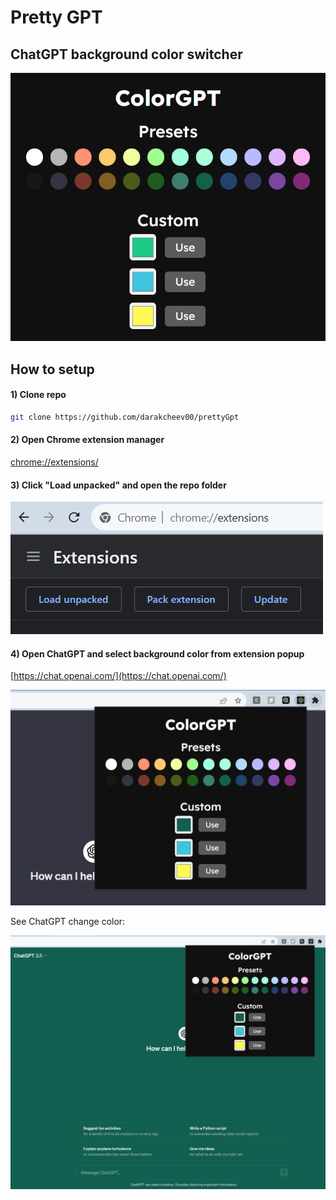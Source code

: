 # Pretty GPT

## ChatGPT background color switcher

![Alt Text](images/idea.png)

## How to setup

#### 1) Clone repo

```bash
git clone https://github.com/darakcheev00/prettyGpt
```

#### 2) Open Chrome extension manager
[chrome://extensions/](chrome://extensions/)

#### 3) Click "Load unpacked" and open the repo folder

![Alt Text](images/loadunpacked.png)

#### 4) Open ChatGPT and select background color from extension popup
[https://chat.openai.com/](https://chat.openai.com/)

![Alt Text](images/ss.png)

See ChatGPT change color:

![Alt Text](images/full_ss.png)
